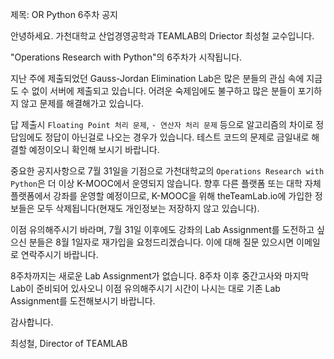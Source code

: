 제목: OR Python 6주차 공지

안녕하세요. 가천대학교 산업경영공학과 TEAMLAB의 Driector 최성철 교수입니다.

"Operations Research with Python"의 6주차가 시작됩니다.

지난 주에 제출되었던 Gauss-Jordan Elimination Lab은 많은 분들의 관심 속에 지금도 수 없이 서버에 제출되고 있습니다.
어려운 숙제임에도 불구하고 많은 분들이 포기하지 않고 문제를 해결해가고 있습니다.

답 제출시 `Floating Point 처리 문제`, `- 연산자 처리 문제` 등으로 알고리즘의 차이로 정답임에도 정답이 아닌걸로 나오는 경우가 있습니다.
테스트 코드의 문제로 금일내로 해결할 예정이오니 확인해 보시기 바랍니다.

중요한 공지사항으로 7월 31일을 기점으로 가천대학교의 `Operations Research with Python`은 더 이상 K-MOOC에서 운영되지 않습니다.
향후 다른 플랫폼 또는 대학 자체 플랫폼에서 강좌를 운영할 예정이므로, K-MOOC을 위해 theTeamLab.io에 가입한 정보들은 모두 삭제됩니다(현재도 개인정보는 저장하지 않고 있습니다).

이점 유의해주시기 바라며, 7월 31일 이후에도 강좌의 Lab Assignment를 도전하고 싶으신 분들은 8월 1일자로 재가입을 요청드리겠습니다.
이에 대해 질문 있으시면 이메일로 연락주시기 바랍니다.

8주차까지는 새로운 Lab Assignment가 없습니다. 8주차 이후 중간고사와 마지막 Lab이 준비되어 있사오니 이점 유의해주시기 시간이 나시는 대로 기존 Lab Assignment를 도전해보시기 바랍니다.

감사합니다.

최성철, Director of TEAMLAB